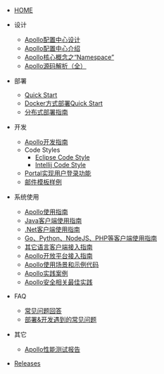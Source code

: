 - [HOME](zh/README.md)

- 设计

  - [Apollo配置中心设计](zh/design/apollo-design.md)
  - [Apollo配置中心介绍](zh/design/apollo-introduction.md)
  - [Apollo核心概念之“Namespace”](zh/design/apollo-core-concept-namespace.md)
  - [Apollo源码解析（全）](http://www.iocoder.cn/categories/Apollo/)

- 部署
  - [Quick Start](zh/deployment/quick-start.md)
  - [Docker方式部署Quick Start](zh/deployment/quick-start-docker.md)
  - [分布式部署指南](zh/deployment/distributed-deployment-guide.md)

- 开发
  - [Apollo开发指南](zh/development/apollo-development-guide.md)
  - Code Styles
    - [Eclipse Code Style](https://github.com/ctripcorp/apollo/blob/master/apollo-buildtools/style/eclipse-java-google-style.xml)
    - [Intellij Code Style](https://github.com/ctripcorp/apollo/blob/master/apollo-buildtools/style/intellij-java-google-style.xml)
  - [Portal实现用户登录功能](zh/development/portal-how-to-implement-user-login-function.md)
  - [邮件模板样例](zh/development/email-template-samples.md)

* 系统使用
    * [Apollo使用指南](zh/usage/apollo-user-guide.md)
    * [Java客户端使用指南](zh/usage/java-sdk-user-guide.md)
    * [.Net客户端使用指南](zh/usage/dotnet-sdk-user-guide.md)
    * [Go、Python、NodeJS、PHP等客户端使用指南](zh/usage/third-party-sdks-user-guide.md)
    * [其它语言客户端接入指南](zh/usage/other-language-client-user-guide.md)
    * [Apollo开放平台接入指南](zh/usage/apollo-open-api-platform.md)
    * [Apollo使用场景和示例代码](https://github.com/ctripcorp/apollo-use-cases)
    * [Apollo实践案例](zh/usage/apollo-user-practices.md)
    * [Apollo安全相关最佳实践](zh/usage/apollo-user-guide?id=_71-安全相关)

* FAQ
    * [常见问题回答](zh/faq/faq.md)
    * [部署&开发遇到的常见问题](zh/faq/common-issues-in-deployment-and-development-phase.md)

* 其它
   * [Apollo性能测试报告](zh/misc/apollo-benchmark.md)

- [Releases](https://github.com/ctripcorp/apollo/releases)